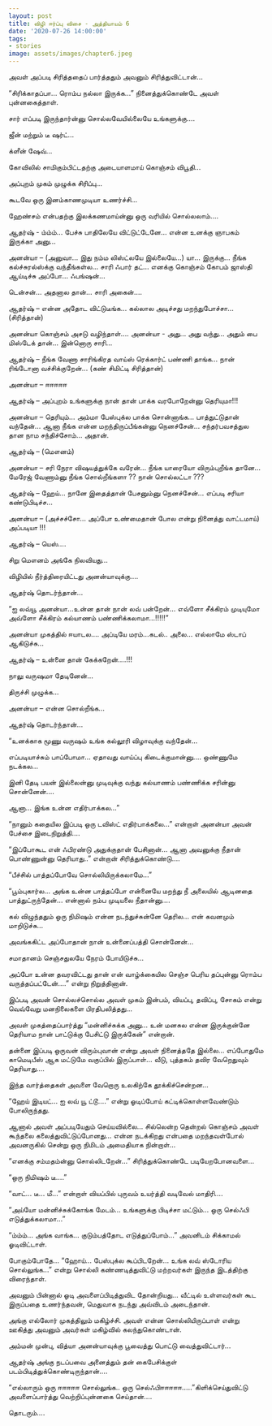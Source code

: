 ```yaml
---
layout: post
title: விழி ஈர்ப்பு விசை - அத்தியாயம் 6
date: '2020-07-26 14:00:00'
tags:
- stories
image: assets/images/chapter6.jpeg
---
```

அவள் அப்படி சிரித்ததைப் பார்த்ததும் அவனும் சிரித்துவிட்டான்…

“சிரிக்காதப்பா… ரொம்ப நல்லா இருக்க…” நினைத்துக்கொண்டே அவள் புன்னகைத்தாள்.

சார் எப்படி இருந்தார்ன்னு சொல்லவேயில்லையே உங்களுக்கு….

ஜீன் மற்றும் டீ ஷர்ட்…

க்ளீன் ஷேவ்…

கோவிலில் சாமிகும்பிட்டதற்கு அடையாளமாய் கொஞ்சம் விபூதி…

அப்புறம் முகம் முழுக்க சிரிப்பு…

கூடவே ஒரு இனம்காணமுடியா உணர்ச்சி…

ஹேண்சம் என்பதற்கு இலக்கணமாய்ன்னு ஒரு வரியில் சொல்லலாம்….

ஆதர்ஷ் - ம்ம்ம்… பேச்சு பாதிலேயே விட்டுட்டேனே… என்ன உனக்கு ஞாபகம் இருக்கா அனு…

அனன்யா – (அனுவா… இது நம்ம லிஸ்ட்லயே இல்லையே…) யா… இருக்கு… நீங்க கல்ச்சுரல்ஸ்க்கு வந்தீங்கள்ல… சாரி ஃபார் தட்… எனக்கு கொஞ்சம் கோபம் ஜாஸ்தி ஆய்டிச்சு அப்போ… ஃபங்ஷன்…

டென்சன்… அதனால தான்… சாரி அகைன்….

ஆதர்ஷ் – என்ன அதோட விட்டுடீங்க… கல்லால அடிச்சது மறந்துபோச்சா… (சிரித்தான்)

அனன்யா கொஞ்சம் அசடு வழிந்தாள்….
அனன்யா - அது… அது வந்து… அதும் பை மிஸ்டேக் தான்… இன்னொரு சாரி…

ஆதர்ஷ் – நீங்க வேணா சாரிங்கிரத வாய்ஸ் ரெக்கார்ட் பண்ணி தாங்க… நான் ரிங்டோனா வச்சிக்குறேன்… (கண் சிமிட்டி சிரித்தான்)

அனன்யா – ஈஈஈஈஈ

ஆதர்ஷ் – அப்புறம் உங்களுக்கு நான் தான் பாக்க வரபோறேன்னு தெரியுமா!!!

அனன்யா – தெரியும்… அம்மா பேஸ்புக்ல பாக்க சொன்னாங்க… பாத்துட்டுதான் வந்தேன்… ஆனா நீங்க என்ன மறந்திருப்பீங்கன்னு நெனச்சேன்... சந்தர்பவசத்துல தான நாம சந்திச்சோம்… அதான்.

ஆதர்ஷ் –  (மௌனம்)

அனன்யா –  சரி நேரா விஷயத்துக்கே வரேன்… நீங்க யாரையோ விரும்புறீங்க தானே… மேரேஜ் வேணாம்னு நீங்க சொல்றீங்களா ??  நான் சொல்லட்டா ???

ஆதர்ஷ் – ஹேய்… நானே இதைத்தான் பேசனும்னு நெனச்சேன்… எப்படி சரியா கண்டுபிடிச்ச…

அனன்யா –  (அச்சச்சோ… அப்போ உண்மைதான் போல என்று நினைத்து வாட்டமாய்) அப்படியா !!!

ஆதர்ஷ் – யெஸ்….

சிறு மௌனம் அங்கே நிலவியது…

விழியில் நீர்த்திரையிட்டது அனன்யாவுக்கு….

ஆதர்ஷ் தொடர்ந்தான்…

“ஐ லவ்யூ அனன்யா…உன்ன தான் நான் லவ் பன்றேன்… எவ்ளோ சீக்கிரம் முடியுமோ அவ்ளோ சீக்கிரம் கல்யாணம் பண்ணிக்கலாமா…!!!!!”

அனன்யா முகத்தில் ஈயாடல…. அப்டியே மரம்…கடல்.. அலை… எல்லாமே ஸ்டாப் ஆகிடுச்சு…

ஆதர்ஷ் – உன்னை தான் கேக்கறேன்….!!!

நாலு வருஷமா தேடினேன்…

திருச்சி முழுக்க…

அனன்யா – என்ன சொல்றீங்க…

ஆதர்ஷ் தொடர்ந்தான்…

“உனக்காக மூணு வருஷம் உங்க கல்லூரி விழாவுக்கு வந்தேன்…

எப்படியாச்சும் பாப்போமா… ஏதாவது வாய்ப்பு கிடைக்குமான்னு….
ஒண்ணுமே நடக்கல…

இனி தேடி பயன் இல்லைன்னு முடிவுக்கு வந்து கல்யாணம் பண்ணிக்க சரின்னு சொன்னேன்….

ஆனா… இங்க உன்ன எதிர்பாக்கல…”

“நானும் கதையில இப்படி ஒரு டவிஸ்ட் எதிர்பாக்கலை…” என்றாள் அனன்யா அவன் பேச்சை இடைநிறுத்தி.…

“இப்போகூட என் ஃபிரண்டு அதுக்குதான் பேசினான்… ஆனா அவனுக்கு நீதான் பொண்ணுன்னு தெரியாது..” என்றான் சிரித்துக்கொண்டு….

“பீச்சில் பாத்தப்போவே சொல்லியிருக்கலாமே…”

“பூம்புகார்ல… அங்க உன்ன பாத்தப்போ என்னையே மறந்து நீ அலையில் ஆடினதை பாத்துட்ருந்தேன்…
என்னால் நம்ப முடியலை நீதான்னு….

கல் விழுந்ததும் ஒரு நிமிஷம் என்ன நடந்துச்சுன்னே தெரில… என் கவனமும் மாறிடுச்சு…

அவங்ககிட்ட அப்போதான் நான் உன்னைப்பத்தி சொன்னேன்…

சமாதானம் செஞ்சதுலயே நேரம் போயிடுச்சு…

அப்போ உன்ன தவரவிட்டது தான் என் வாழ்க்கையில செஞ்ச பெரிய தப்புன்னு ரொம்ப வருத்தப்பட்டேன்….” என்று நிறுத்தினான்.

இப்படி அவன் சொல்லச்சொல்ல அவள் முகம் இன்பம், வியப்பு, தவிப்பு, சோகம் என்று வெவ்வேறு மனநிலைகளை பிரதிபலித்தது…

அவள் முகத்தைப்பார்த்து “மன்னிச்சுக்க அனு… உன் மனசுல என்ன இருக்குன்னே தெரியாம நான் பாட்டுக்கு பேசிட்டு இருக்கேன்” என்றான்.

தன்னை இப்படி ஒருவன் விரும்புவான் என்று அவள் நினைத்ததே இல்லை… எப்போதுமே காமெடிபீஸ் ஆக மட்டுமே வகுப்பில் இருப்பாள்… வீடு, புத்தகம் தவிர வேறெதுவும் தெரியாது….

இந்த வார்த்தைகள் அவளை வேறொரு உலகிற்கே தூக்கிச்சென்றன…

“ஹேய் இடியட்… ஐ லவ் யூ ட்டூ….” என்று ஓடிப்போய் கட்டிக்கொள்ளவேண்டும் போலிருந்தது.

ஆனால் அவள் அப்படியேதும் செய்யவில்லை… சில்லென்ற தென்றல் கொஞ்சம் அவள் கூந்தலை கலைத்துவிட்டுப்போனது… என்ன நடக்கிறது என்பதை மறந்தவள்போல் அவனருகில் சென்று ஒரு நிமிடம் அமைதியாக நின்றாள்…

“எனக்கு சம்மதம்ன்னு சொல்லிடறேன்…” சிரித்துக்கொண்டே படியேறபோனவளை…

“ஒரு நிமிஷம் டீ….”

“வாட்… டீ… மீ…” என்றாள் வியப்பில் புருவம் உயர்த்தி வடிவேல் மாதிரி….

“அய்யோ மன்னிச்சுக்கோங்க மேடம்… உங்களுக்கு பிடிச்சா மட்டும்… ஒரு செல்ஃபி எடுத்துக்கலாமா…”

“ம்ம்ம்… அங்க வாங்க… குடும்பத்தோட எடுத்துப்போம்…” அவனிடம் சிக்காமல் ஓடிவிட்டாள்.

போகும்போதே… “ஹோய்… பேஸ்புக்ல கூப்பிடறேன்… உங்க லவ் ஸ்டோரிய சொல்லுங்க…”  என்று சொல்லி கண்ணடித்துவிட்டு மற்றவர்கள் இருந்த இடத்திற்கு விரைந்தாள்.

அவனும் பின்னால் ஓடி அவளைப்பிடித்துவிட தோன்றியது… வீட்டில் உள்ளவர்கள் கூட இருப்பதை உணர்ந்தவன், மெதுவாக நடந்து அவ்விடம் அடைந்தான்.

அங்கு எல்லோர் முகத்திலும் மகிழ்ச்சி. அவள் என்ன சொல்லியிருப்பாள் என்று ஊகித்து அவனும் அவர்கள் மகிழ்வில் கலந்துகொண்டான்.

அம்மன் முன்பு, வித்யா அனன்யாவுக்கு பூவைத்து பொட்டு வைத்துவிட்டார்…

ஆதர்ஷ் அங்கு நடப்பவை அனைத்தும் தன் கைபேசிக்குள் படம்பிடித்துக்கொண்டிருந்தான்….

“எல்லாரும் ஒரு ஈஈஈஈஈ சொல்லுங்க.. ஒரு செல்ஃபிஈஈஈஈஈ…..”கிளிக்செய்துவிட்டு அவளைப்பார்த்து வெற்றிப்புன்னகை செய்தான்….

தொடரும்….
